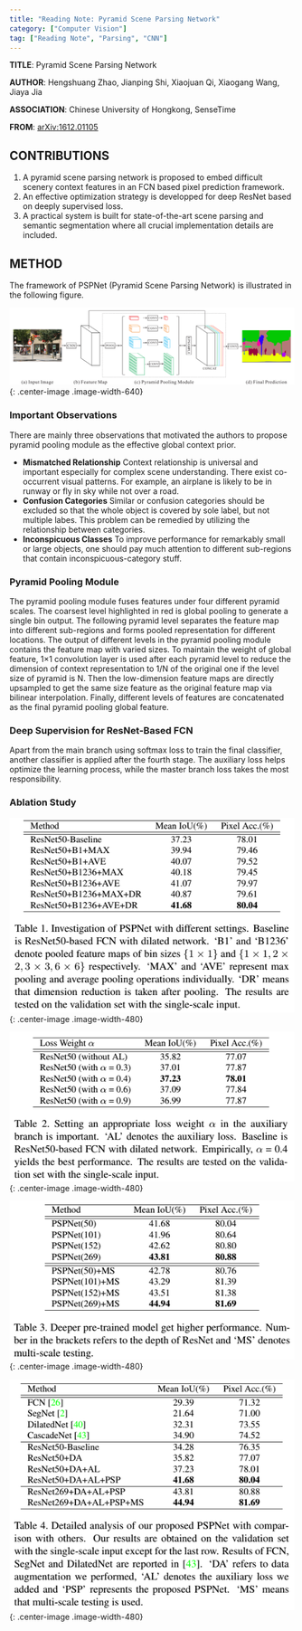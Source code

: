 ```yaml
---
title: "Reading Note: Pyramid Scene Parsing Network"
category: ["Computer Vision"]
tag: ["Reading Note", "Parsing", "CNN"]
---
```


**TITLE**: Pyramid Scene Parsing Network

**AUTHOR**: Hengshuang Zhao, Jianping Shi, Xiaojuan Qi, Xiaogang Wang, Jiaya Jia

**ASSOCIATION**: Chinese University of Hongkong, SenseTime

**FROM**: [arXiv:1612.01105](https://arxiv.org/abs/1612.01105)

## CONTRIBUTIONS ##

1. A pyramid scene parsing network is proposed to embed difficult scenery context features in an FCN based pixel prediction framework.
2. An effective optimization strategy is developped for deep ResNet based on deeply supervised loss.
3. A practical system is built for state-of-the-art scene parsing and semantic segmentation where all crucial implementation details are included.

## METHOD ##

The framework of PSPNet (Pyramid Scene Parsing Network) is illustrated in the following figure.

![Framework](https://raw.githubusercontent.com/joshua19881228/my_blogs/master/Computer_Vision/Reading_Note/figures/Reading_Note_20170919_PSPNet.png "Framework"){: .center-image .image-width-640}

### Important Observations ###

There are mainly three observations that motivated the authors to propose pyramid pooling module as the effective global context prior.

* **Mismatched Relationship** Context relationship is universal and important especially for complex scene understanding. There exist co-occurrent visual patterns. For example, an airplane is likely to be in runway or fly in sky while not over a road.
* **Confusion Categories** Similar or confusion categories should be excluded so that the whole object is covered by sole label, but not multiple labes. This problem can be remedied by utilizing the relationship between categories.
* **Inconspicuous Classes** To improve performance for remarkably small or large objects, one should pay much attention to different sub-regions that contain inconspicuous-category stuff.

### Pyramid Pooling Module ###

The pyramid pooling module fuses features under four different pyramid scales. The coarsest level highlighted in red is global pooling to generate a single bin output. The following pyramid level separates the feature map into different sub-regions and forms pooled representation for different locations. The output of different levels in the pyramid pooling module contains the feature map with varied sizes. To maintain the weight of global feature, 1×1 convolution layer is used after each pyramid level to reduce the dimension of context representation to 1/N of the original one if the level size of pyramid is N. Then the low-dimension feature maps are directly upsampled to get the same size feature as the original feature map via bilinear interpolation. Finally, different levels of features are concatenated as the final pyramid pooling global feature.

### Deep Supervision for ResNet-Based FCN ###

Apart from the main branch using softmax loss to train the final classifier, another classifier is applied after the fourth stage. The auxiliary loss helps optimize the learning process, while the master branch loss takes the most responsibility.

### Ablation Study ###

![Framework](https://raw.githubusercontent.com/joshua19881228/my_blogs/master/Computer_Vision/Reading_Note/figures/Reading_Note_20170919_PSPNet_1.png "Framework"){: .center-image .image-width-480}

![Framework](https://raw.githubusercontent.com/joshua19881228/my_blogs/master/Computer_Vision/Reading_Note/figures/Reading_Note_20170919_PSPNet_2.png "Framework"){: .center-image .image-width-480}

![Framework](https://raw.githubusercontent.com/joshua19881228/my_blogs/master/Computer_Vision/Reading_Note/figures/Reading_Note_20170919_PSPNet_3.png "Framework"){: .center-image .image-width-480}

![Framework](https://raw.githubusercontent.com/joshua19881228/my_blogs/master/Computer_Vision/Reading_Note/figures/Reading_Note_20170919_PSPNet_4.png "Framework"){: .center-image .image-width-480}
